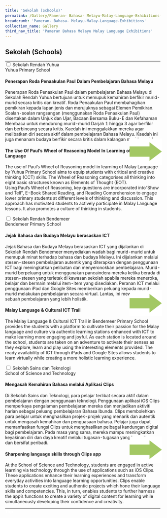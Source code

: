 ```yaml
---
title: 'Sekolah (Schools)'
permalink: /Gallery/Pameran- Bahasa- Melayu-Malay-Language-Exhibitions-c/Schools/
breadcrumb: 'Pameran- Bahasa- Melayu-Malay-Language-Exhibitions'
collection_name: Gallery
third_nav_title: 'Pameran Bahasa Melayu Malay Language Exhibitions'
---
```


## Sekolah  (Schools)
<html>
<head>
<style>

.hl{
    display: inline-block;
    padding: 12px 20px;
    text-align: center;
    text-decoration: none;
    color: #fff;
    background-color: #4372d6;
    border-radius: 6px;
    outline: 0;
    cursor: pointer;
    margin-right: 10px;
    margin-bottom: 7px;
    width: 120px;
}
.tbl{
    border:0 none;
    padding:0; 
    margin:0;
    border-collapse: collapse;
}
.tbl a {
    position:absolute;
    margin-left: -100px;
}

</style>
</head>
<body>
  <table class="tbl">
<tr>
<td style="border:0 none;padding: 0; margin:0;">
<div class="atab">
      <input id="tab-1" type="checkbox" name="tab">
      <label for="tab-1" class="lbML">Sekolah Rendah Yuhua<br/>Yuhua Primary School</label>
      <div class="tab-content">
      <h4>Penerapan Roda Penaakulan Paul Dalam Pembelajaran Bahasa Melayu </h4>
      <p>
        Penerapan Roda Penaakulan Paul dalam pembelajaran Bahasa Melayu di Sekolah Rendah Yuhua bertujuan untuk memupuk kemahiran berfikir murid-murid secara kritis dan kreatif. Roda Penaakulan Paul membahagikan pemikiran kepada lapan jenis dan merujuknya sebagai Elemen Pemikiran.
Soalan-soalan rangsangan (menggunakan Roda Penaakulan Paul) disertakan dalam Unjuk dan Ujar, Bacaan Bersama Buku-E dan Kefahaman Membaca untuk mendorong murid-murid Darjah 1 hingga 3 agar berfikir dan berbincang secara kritis. Kaedah ini menggalakkan mereka agar melibatkan diri secara aktif dalam pembelajaran Bahasa Melayu. Kaedah ini juga menanam budaya berfikir secara kritis dalam kalangan murid-murid.  
 </p>

<h4>The Use Of Paul’s Wheel of Reasoning Model In Learning of Malay Language</h4>
<p>The use of Paul’s Wheel of Reasoning model in learning of Malay Language by Yuhua Primary School aims to equip students with critical and creative thinking (CCT) skills. The Wheel of Reasoning categorises all thinking into eight basic structures  known as Elements of Thought (EOT). <br/>Using Paul’s Wheel of Reasoning, key questions are incorporated into“Show and Tell”, E-Book Shared Reading, and Reading Comprehension to engage lower primary students at different levels of thinking and discussion. This approach has motivated students to actively participate in Malay Language lessons. It also promotes a culture of thinking in students.

</p>
      </div>
</div>

</td>
<td style="border:0 none;padding: 0; margin:0;">
<a href="/test/Chinese-poster/"><img class="btnImg" src="/images/arrowMalay.png"></a>
</td>
</tr>
<tr>
<td style="border:0 none;padding: 0; margin:0;">
<div class="atab">
      <input id="tab-2" type="checkbox" name="tab">
      <label for="tab-2" class="lbML">	Sekolah Rendah Bendemeer<br/>Bendemeer Primary School</label>
      <div class="tab-content">
       <h4>Jejak Bahasa dan Budaya Melayu berasaskan ICT</h4>
        <p>
         Jejak Bahasa dan Budaya Melayu berasaskan ICT yang dijalankan di Sekolah Rendah Bendemeer menyediakan wadah bagi murid-murid untuk memupuk minat terhadap bahasa dan budaya Melayu. Ini dijalankan melalui stesen-stesen pembelajaran autentik yang diterapkan dengan penggunaan ICT bagi meningkatkan pelibatan dan menyeronokkan pembelajaran. Murid-murid berpeluang untuk menggunakan pancaindera mereka ketika berada di stesen-stesen yang terletak di kawasan sekolah apabila mereka meneroka, belajar dan bermain melalui item-item yang disediakan. Peranan ICT melalui penggunaan iPad dan Google Sites memberikan peluang kepada murid-murid melakukan pembelajaran secara virtual. Lantas, ini mewujudkan sebuah pembelajaran yang lebih holistik.
  </p>
       <h4>Malay Language & Cultural ICT Trail</h4>
        <p>
          The Malay Language & Cultural ICT Trail in Bendemeer Primary School provides the students with a platform to cultivate their passion for the Malay language and culture via authentic learning stations enhanced with ICT to make learning more engaging and joyful. As each station is located around the school, students are taken on an adventure to activate their senses as they explore, learn and play using the interesting elements provided. The ready availability  of ICT through iPads and Google Sites allows students to learn virtually while creating a more holistic learning experience.
        </p>
      </div>
</div>
</td>
<td style="border:0 none;padding: 0; margin:0;">
 <a href="/test/Chinese-poster/"><img class="btnImg" src="/images/arrowMalay.png"></a>
</td>
</tr>
<tr>
<td style="border:0 none;padding: 0; margin:0;">
<div class="atab">
      <input id="tab-3" type="checkbox" name="tab">
      <label for="tab-3" class="lbML">Sekolah Sains dan Teknologi <br/>School of Science and Technology</label>
      <div class="tab-content">
       <h4>Mengasah Kemahiran Bahasa melalui Aplikasi Clips</h4>
        <p>
          Di Sekolah Sains dan Teknologi, para pelajar terlibat secara aktif dalam pembelajaran dengan penggunaan teknologi. Penggunaan aplikasi iOS Clips memperkaya pengalaman pembelajaran mereka dan menjadikan aktiviti harian sebagai peluang pembelajaran Bahasa Ibunda. Clips membolehkan para pelajar untuk menghasilkan projek-projek yang menarik dan autentik untuk mengasah kemahiran dan penguasaan bahasa. Pelajar juga dapat memanfaatkan fungsi  Clips untuk menghasilkan pelbagai  kandungan digital bagi pembelajaran. Pada masa yang sama, mereka mampu meningkatkan keyakinan diri dan daya kreatif melalui tugasan-tugasan yang bermakna dan bersifat peribadi.
        </p>
       <h4>Sharpening language skills through Clips app

</h4>
        <p>
         At the School of Science and Technology, students are engaged in active learning via technology through the use of applications such as iOS Clips. These applications enhance their learning experiences and transform everyday activities into language learning opportunities. Clips enable students to create exciting and authentic projects which hone their language skills and competencies. This, in turn, enables students to further harness the app’s functions to create a variety of digital content for learning while simultaneously developing their confidence and creativity.
        </p>
      </div>
</div>
</td>
<td style="border:0 none;padding: 0; margin:0;">
 <a href="/test/Chinese-poster/"><img class="btnImg" src="/images/arrowMalay.png"></a>
</td>
</tr>
</table>
<div class="btntop"><a href="#top" style="text-decoration:none;"><span style="color:white"><b>Top</b></span></a></div>
